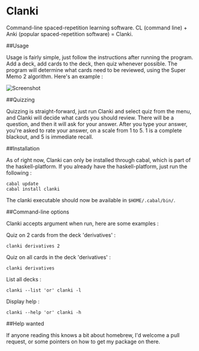 Clanki
======

Command-line spaced-repetition learning software. CL (command line) + Anki (popular spaced-repetition software) = Clanki. 

##Usage

Usage is fairly simple, just follow the instructions after running the program. Add a deck, add cards to the deck, then quiz whenever possible. The program will determine what cards need to be reviewed, using the Super Memo 2 algorithm. Here's an example :

![Screenshot](https://s3.amazonaws.com/f.cl.ly/items/1Q432s0y0H153J3m3D2m/Screen%20Shot%202015-01-20%20at%206.57.58%20PM.png)

##Quizzing

Quizzing is straight-forward, just run Clanki and select quiz from the menu, and Clanki will decide what cards you should review. There will be a question, and then it will ask for your answer. After you type your answer, you're asked to rate your answer, on a scale from 1 to 5. 1 is a complete blackout, and 5 is immediate recall.

##Installation

As of right now, Clanki can only be installed through cabal, which is part of the haskell-platform. If you already have the haskell-platform, just run the following :

    cabal update
    cabal install clanki

The clanki executable should now be available in `$HOME/.cabal/bin/`.

##Command-line options

Clanki accepts argument when run, here are some examples :

Quiz on 2 cards from the deck 'derivatives' :
    
    clanki derivatives 2

Quiz on all cards in the deck 'derivatives' :
   
    clanki derivatives

List all decks :
    
    clanki --list 'or' clanki -l

Display help :

    clanki --help 'or' clanki -h

##Help wanted

If anyone reading this knows a bit about homebrew, I'd welcome a pull request, or some pointers on how to get my package on there. 
